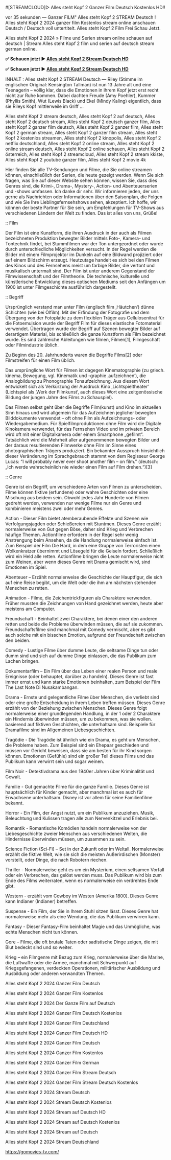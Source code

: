 #[STREAMCLOUD]▷ Alles steht Kopf 2 Ganzer Film Deutsch Kostenlos HD!!

vor 35 sekunden — Ganzer FILM" Alles steht Kopf 2 STREAM Deutsch ! Alles steht Kopf 2 2024 ganzer film Kostenlos stream online anschauen Deutsch / Deutsch voll untertitelt. Alles steht Kopf 2 Film Frei Schau Jetzt.

Alles steht Kopf 2 2024 » Filme und Serien stream online schauen auf deutsch | Stream Alles steht Kopf 2 film und serien auf deutsch stream german online.

**✅ Schauen jetzt ▶️ [Alles steht Kopf 2 Stream Deutsch HD](https://gomovies-tv.com/de/movie/1022789/alles-steht-kopf-2.html)**

**✅ Schauen jetzt ▶️ [Alles steht Kopf 2 Stream Deutsch HD](https://gomovies-tv.com/de/movie/1022789/alles-steht-kopf-2.html)**

INHALT : Alles steht Kopf 2 STREAM Deutsch — Riley (Stimme im englischen Original: Kensington Tallman) ist nun 13 Jahre alt und eine Teenagerin – völlig klar, dass die Emotionen in ihrem Kopf jetzt erst recht nicht zur Ruhe kommen. Dabei dachten Freude (Amy Poehler), Kummer (Phyllis Smith), Wut (Lewis Black) und Ekel (Mindy Kaling) eigentlich, dass sie Rileys Kopf mittlerweile im Griff ...

Alles steht Kopf 2 stream deutsch, Alles steht Kopf 2 auf deutsch, Alles steht Kopf 2 deutsch stream, Alles steht Kopf 2 deutsch ganzer film, Alles steht Kopf 2 ganzer film deutsch, Alles steht Kopf 2 ganzer film, Alles steht Kopf 2 german stream, Alles steht Kopf 2 ganzer film stream, Alles steht Kopf 2 kostenlos streamen, Alles steht Kopf 2 kinopolis, Alles steht Kopf 2 netflix deutschland, Alles steht Kopf 2 online stream, Alles steht Kopf 2 online stream deutsch, Alles steht Kopf 2 online schauen, Alles steht Kopf 2 österreich, Alles steht Kopf 2 streamcloud, Alles steht Kopf 2 stream kkiste, Alles steht Kopf 2 youtube ganzer film, Alles steht Kopf 2 movie 4k

Hier finden Sie alle TV-Sendungen und Filme, die Sie online streamen können, einschließlich der Serien, die heute gezeigt werden. Wenn Sie sich fragen, was Sie auf dieser Website sehen können, wissen Sie, dass dies Genres sind, die Krimi-, Drama-, Mystery-, Action- und Abenteuerserien und -shows umfassen. Ich danke dir sehr. Wir informieren jeden, der uns gerne als Nachrichten oder Informationen über den Saisonplan, die Folgen und wie Sie Ihre Lieblingsfernsehshows sehen, akzeptiert. Ich hoffe, wir können der beste Partner für Sie sein, um Empfehlungen für TV-Shows aus verschiedenen Ländern der Welt zu finden. Das ist alles von uns, Grüße!

:: Film

Der Film ist eine Kunstform, die ihren Ausdruck in der auch als Filmen bezeichneten Produktion bewegter Bilder mittels Foto-, Kamera- und Tontechnik findet, bei Stummfilmen war der Ton untergeordnet oder wurde durch unterschiedliche Möglichkeiten versucht. In der Regel werden die Bilder mit einem Filmprojektor im Dunkeln auf eine Bildwand projiziert oder auf einem Bildschirm erzeugt. Heutzutage handelt es sich bei den Filmen des Kinos und des Fernsehens meist um farbige Bilder, die vertont und musikalisch untermalt sind. Der Film ist unter anderem Gegenstand der Filmwissenschaft und der Filmtheorie. Die technische, kulturelle und künstlerische Entwicklung dieses optischen Mediums seit den Anfängen um 1900 ist unter Filmgeschichte ausführlich dargestellt.

:: Begriff

Ursprünglich verstand man unter Film (englisch film ‚Häutchen‘) dünne Schichten (wie bei Ölfilm). Mit der Erfindung der Fotografie und dem Übergang von der Fotoplatte zu dem flexiblen Träger aus Cellulosenitrat für die Fotoemulsion wurde der Begriff Film für dieses elastische Fotomaterial verwendet. Übertragen wurde der Begriff auf Szenen bewegter Bilder auf derartigem Material, bis schließlich die ganze Kunstform als Film bezeichnet wurde. Es sind zahlreiche Ableitungen wie filmen, Filmen[1], Filmgeschäft oder Filmindustrie üblich.

Zu Beginn des 20. Jahrhunderts waren die Begriffe Films[2] oder Filmstreifen für einen Film üblich.

Das ursprüngliche Wort für Filmen ist dagegen Kinematographie (zu griech. kinema, Bewegung, vgl. Kinematik und -graphie ‚aufzeichnen‘), die Analogbildung zu Phonographie Tonaufzeichnung. Aus diesem Wort entwickelt sich als Verkürzung der Ausdruck Kino ‚Lichtspieltheater‘ (Lichtspiel als ‚Werk der Filmkunst‘, auch dieses Wort eine zeitgenössische Bildung der jungen Jahre des Films zu Schauspiel).

Das Filmen selbst geht über die Begriffe Film(kunst) und Kino im aktuellen Sinn hinaus und wird allgemein für das Aufzeichnen jeglicher bewegten Bilddokumente verwendet – oft ohne Film als Aufzeichnungs- oder Wiedergabemedium. Für Spielfilmproduktionen ohne Film wird die Digitale Kinokamera verwendet, für das Fernsehen Video und im privaten Bereich wird oft mit einer Digitalkamera oder einem Smartphone „gefilmt“. Tatsächlich wird die Mehrheit aller aufgenommenen bewegten Bilder und der daraus resultierenden Filmwerke ohne Film im Sinne eines photographischen Trägers produziert. Ein bekannter Ausspruch hinsichtlich dieser Veränderung im Sprachgebrauch stammt von dem Regisseur George Lucas: “I will probably never ever shoot another film – on film.” (deutsch: „Ich werde wahrscheinlich nie wieder einen Film auf Film drehen.“)[3]

:: Genre

Genre ist ein Begriff, um verschiedene Arten von Filmen zu unterscheiden. Filme können fiktive (erfundene) oder wahre Geschichten oder eine Mischung aus beidem sein. Obwohl jedes Jahr Hunderte von Filmen gedreht werden, verwenden nur wenige Filme nur ein Genre und kombinieren meistens zwei oder mehr Genres.

Action - Dieser Film bietet atemberaubende Effekte und Szenen wie Verfolgungsjagden oder Schießereien mit Stuntmen. Dieses Genre erzählt normalerweise von Gut gegen Böse, daher sind Krieg und Verbrechen häufige Themen. Actionfilme erfordern in der Regel sehr wenig Anstrengung beim Ansehen, da die Handlung normalerweise einfach ist. Zum Beispiel der Film Die Hard, in dem eine Gruppe von Terroristen einen Wolkenkratzer übernimmt und Lösegeld für die Geiseln fordert. Schließlich wird ein Held alle retten. Actionfilme bringen die Leute normalerweise nicht zum Weinen, aber wenn dieses Genre mit Drama gemischt wird, sind Emotionen im Spiel.

Abenteuer – Erzählt normalerweise die Geschichte der Hauptfigur, die sich auf eine Reise begibt, um die Welt oder die ihm am nächsten stehenden Menschen zu retten.

Animation - Filme, die Zeichentrickfiguren als Charaktere verwenden. Früher mussten die Zeichnungen von Hand gezeichnet werden, heute aber meistens am Computer.

Freundschaft - Beinhaltet zwei Charaktere, bei denen einer den anderen retten und beide die Probleme überwinden müssen, die auf sie zukommen. Freundschaftsfilme sind manchmal mit Comedy vermischt, aber es gibt auch solche mit ein bisschen Emotion, aufgrund der Freundschaft zwischen den beiden.

Comedy - Lustige Filme über dumme Leute, die seltsame Dinge tun oder dumm sind und sich auf dumme Dinge einlassen, die das Publikum zum Lachen bringen.

Dokumentarfilm – Ein Film über das Leben einer realen Person und reale Ereignisse (oder behauptet, darüber zu handeln). Dieses Genre ist fast immer ernst und kann starke Emotionen beinhalten, zum Beispiel der Film The Last Note Di Nusakambangan.

Drama - Ernste und gelegentliche Filme über Menschen, die verliebt sind oder eine große Entscheidung in ihrem Leben treffen müssen. Dieses Genre erzählt von der Beziehung zwischen Menschen. Dieses Genre folgt normalerweise einer grundlegenden Handlung, in der 1 oder 2 Charaktere ein Hindernis überwinden müssen, um zu bekommen, was sie wollen. basierend auf fiktiven Geschichten, die unterhaltsam sind. Beispiele für Dramafilme sind im Allgemeinen Liebesgeschichten.

Tragödie - Die Tragödie ist ähnlich wie ein Drama, es geht um Menschen, die Probleme haben. Zum Beispiel sind ein Ehepaar geschieden und müssen vor Gericht beweisen, dass sie am besten für ihr Kind sorgen können. Emotionen (Gefühle) sind ein großer Teil dieses Films und das Publikum kann verwirrt sein und sogar weinen.

Film Noir - Detektivdrama aus den 1940er Jahren über Kriminalität und Gewalt.

Familie - Gut gemachte Filme für die ganze Familie. Dieses Genre ist hauptsächlich für Kinder gemacht, aber manchmal ist es auch für Erwachsene unterhaltsam. Disney ist vor allem für seine Familienfilme bekannt.

Horror - Ein Film, der Angst nutzt, um ein Publikum anzuziehen. Musik, Beleuchtung und Kulissen tragen alle zum Nervenkitzel und Erlebnis bei.

Romantik - Romantische Komödien handeln normalerweise von der Liebesgeschichte zweier Menschen aus verschiedenen Welten, die Hindernisse überwinden müssen, um zusammen zu sein.

Science Fiction (Sci-Fi) – Set in der Zukunft oder im Weltall. Normalerweise erzählt die fiktive Welt, wie sie sich die meisten Außerirdischen (Monster) vorstellt, oder Dinge, die nach Robotern riechen.

Thriller - Normalerweise geht es um ein Mysterium, einen seltsamen Vorfall oder ein Verbrechen, das gelöst werden muss. Das Publikum wird bis zum Ende des Films weiterraten, wenn es normalerweise ein verdrehtes Ende gibt.

Western - erzählt vom Cowboy im Westen (Amerika 1800). Dieses Genre kann Indianer (Indianer) betreffen.

Suspense - Ein Film, der Sie in Ihrem Stuhl sitzen lässt. Dieses Genre hat normalerweise mehr als eine Wendung, die das Publikum verwirren kann.

Fantasy - Dieser Fantasy-Film beinhaltet Magie und das Unmögliche, was echte Menschen nicht tun können.

Gore – Filme, die oft brutale Taten oder sadistische Dinge zeigen, die mit Blut bedeckt sind und so weiter.

Krieg – ein Filmgenre mit Bezug zum Krieg, normalerweise über die Marine, die Luftwaffe oder die Armee, manchmal mit Schwerpunkt auf Kriegsgefangenen, verdeckten Operationen, militärischer Ausbildung und Ausbildung oder anderen verwandten Themen.

Alles steht Kopf 2 2024 Ganzer Film Deutsch

Alles steht Kopf 2 2024 Ganzer Film Kostenlos

Alles steht Kopf 2 2024 Der Ganze Film auf Deutsch

Alles steht Kopf 2 2024 Ganzer Film Deutsch Kostenlos

Alles steht Kopf 2 2024 Ganzer Film Deutschland

Alles steht Kopf 2 2024 Ganzer Film Deutsch HD

Alles steht Kopf 2 2024 Ganzer Film Deutsch

Alles steht Kopf 2 2024 Ganzer Film Kostenlos

Alles steht Kopf 2 2024 Ganzer Film German

Alles steht Kopf 2 2024 Ganzer Film Stream Deutsch

Alles steht Kopf 2 2024 Ganzer Film Stream Deutsch Kostenlos

Alles steht Kopf 2 2024 Stream Deutsch

Alles steht Kopf 2 2024 Stream Deutsch Kostenlos

Alles steht Kopf 2 2024 Stream auf Deutsch HD

Alles steht Kopf 2 2024 Stream auf Deutsch Kostenlos

Alles steht Kopf 2 2024 Stream auf Deutsch

Alles steht Kopf 2 2024 Stream Deutschland

https://gomovies-tv.com/
